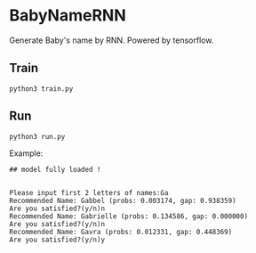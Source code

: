 # BabyNameRNN
Generate Baby's name by RNN. Powered by tensorflow.
## Train
```
python3 train.py
```

## Run
```
python3 run.py
```
Example:
```
## model fully loaded !


Please input first 2 letters of names:Ga
Recommended Name: Gabbel (probs: 0.003174, gap: 0.938359)
Are you satisfied?(y/n)n
Recommended Name: Gabrielle (probs: 0.134586, gap: 0.000000)
Are you satisfied?(y/n)n
Recommended Name: Gavra (probs: 0.012331, gap: 0.448369)
Are you satisfied?(y/n)y
```